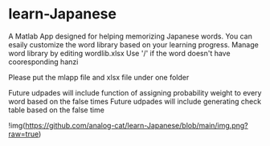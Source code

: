 # learn-Japanese
A Matlab App designed for helping memorizing Japanese words.
You can esaily customize the word library based on your learning progress.
Manage word library by editing wordlib.xlsx
Use '/' if the word doesn't have cooresponding hanzi

Please put the mlapp file and xlsx file under one folder

Future udpades will include function of assigning probability weight to every word based on the false times
Future udpades will include generating check table based on the false time

!img(https://github.com/analog-cat/learn-Japanese/blob/main/img.png?raw=true)
